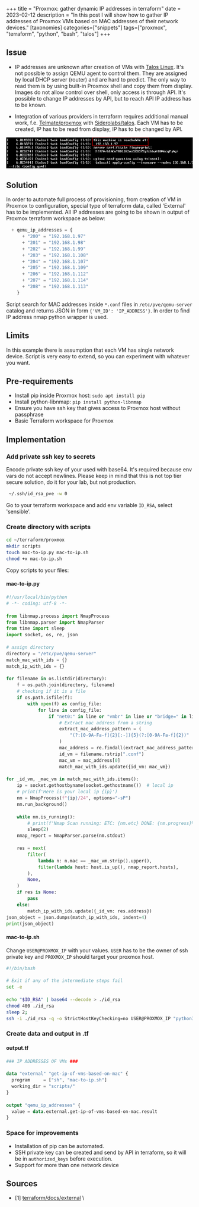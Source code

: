 +++
title = "Proxmox: gather dynamic IP addresses in terraform"
date = 2023-02-12
description = "In this post I will show how to gather IP addresses of Proxmox VMs based on MAC addresses of their network devices."
[taxonomies]
categories=["snippets"]
tags=["proxmox", "terraform", "python", "bash", "talos"]
+++

## Issue

-   IP addresses are unknown after creation of VMs with [Talos Linux](https://www.talos.dev/v1.3/talos-guides/). It's not possible to assign QEMU agent to control them. They are assigned by local DHCP server (router) and are hard to predict. The only way to read them is by using built-in Proxmox shell and copy them from display. Images do not allow control over shell, only access is through API. It's possible to change IP addresses by API, but to reach API IP address has to be known.

-   Integration of various providers in terraform requires additional manual work, f.e. [Telmate/proxmox](https://registry.terraform.io/providers/Telmate/proxmox/latest/docs) with [Siderolabs/talos](https://registry.terraform.io/providers/siderolabs/talos/latest). Each VM has to be created, IP has to be read from display, IP has to be changed by API.
<div align="center"> <img src="proxmox_shell.png" /> </div>

## Solution

In order to automate full process of provisioning, from creation of VM in Proxmox to configuration, special type of terraform data, called 'External' has to be implemented.
All IP addresses are going to be shown in output of Proxmox terraform workspace as below:

```terraform
  + qemu_ip_addresses = {
      + "200" = "192.168.1.97"
      + "201" = "192.168.1.98"
      + "202" = "192.168.1.99"
      + "203" = "192.168.1.108"
      + "204" = "192.168.1.107"
      + "205" = "192.168.1.109"
      + "206" = "192.168.1.112"
      + "207" = "192.168.1.114"
      + "208" = "192.168.1.113"
    }
```

Script search for MAC addresses inside `*.conf` files in `/etc/pve/qemu-server` catalog and returns JSON in form `{'VM_ID': 'IP_ADDRESS'}`.
In order to find IP address nmap python wrapper is used.

## Limits

In this example there is assumption that each VM has single network device. Script is very easy to extend, so you can experiment with whatever you want.

## Pre-requirements

-   Install pip inside Proxmox host: `sudo apt install pip`
-   Install python-libnmap: `pip install python-libnmap`
-   Ensure you have ssh key that gives access to Proxmox host without passphrase
-   Basic Terraform workspace for Proxmox

## Implementation

### Add private ssh key to secrets

Encode private ssh key of your used with base64. It's required because env vars do not accept newlines. Please keep in mind that this is not top tier secure solution, do it for your lab, but not production.

```bash
 ~/.ssh/id_rsa_pve -w 0
```

Go to your terraform workspace and add env variable `ID_RSA`, select 'sensible'.

### Create directory with scripts

```bash
cd ~/terraform/proxmox
mkdir scripts
touch mac-to-ip.py mac-to-ip.sh
chmod +x mac-to-ip.sh
```

Copy scripts to your files:

#### mac-to-ip.py

```python
#!/usr/local/bin/python
# -*- coding: utf-8 -*-

from libnmap.process import NmapProcess
from libnmap.parser import NmapParser
from time import sleep
import socket, os, re, json

# assign directory
directory = "/etc/pve/qemu-server"
match_mac_with_ids = {}
match_ip_with_ids = {}

for filename in os.listdir(directory):
    f = os.path.join(directory, filename)
    # checking if it is a file
    if os.path.isfile(f):
        with open(f) as config_file:
            for line in config_file:
                if "net0:" in line or "vmbr" in line or "bridge=" in line:
                    # Extract mac address from a string
                    extract_mac_address_pattern = (
                        "(?:[0-9A-Fa-f]{2}[:-]){5}(?:[0-9A-Fa-f]{2})"
                    )
                    mac_address = re.findall(extract_mac_address_pattern, line)
                    id_vm = filename.rstrip(".conf")
                    mac_vm = mac_address[0]
                    match_mac_with_ids.update({id_vm: mac_vm})

for _id_vm, _mac_vm in match_mac_with_ids.items():
    ip = socket.gethostbyname(socket.gethostname())  # local ip
    # print(f'Here is your local ip {ip}')
    nm = NmapProcess(f"{ip}/24", options="-sP")
    nm.run_background()

    while nm.is_running():
        # print(f'Nmap Scan running: ETC: {nm.etc} DONE: {nm.progress}%')
        sleep(2)
    nmap_report = NmapParser.parse(nm.stdout)

    res = next(
        filter(
            lambda n: n.mac == _mac_vm.strip().upper(),
            filter(lambda host: host.is_up(), nmap_report.hosts),
        ),
        None,
    )
    if res is None:
        pass
    else:
        match_ip_with_ids.update({_id_vm: res.address})
json_object = json.dumps(match_ip_with_ids, indent=4)
print(json_object)
```

#### mac-to-ip.sh

Change `USER@PROXMOX_IP` with your values. `USER` has to be the owner of ssh private key and `PROXMOX_IP` should target your proxmox host.

```bash
#!/bin/bash

# Exit if any of the intermediate steps fail
set -e

echo "$ID_RSA" | base64 --decode > ./id_rsa
chmod 400 ./id_rsa
sleep 2;
ssh -i ./id_rsa -q -o StrictHostKeyChecking=no USER@PROXMOX_IP "python3 " < './mac-to-ip.py' | jq
```

### Create data and output in .tf

#### output.tf

```terraform
### IP ADDRESSES OF VMs ###

data "external" "get-ip-of-vms-based-on-mac" {
  program     = ["sh", "mac-to-ip.sh"]
  working_dir = "scripts/"
}

output "qemu_ip_addresses" {
  value = data.external.get-ip-of-vms-based-on-mac.result
}
```

### Space for improvements

-   Installation of pip can be automated.
-   SSH private key can be created and send by API in terraform, so it will be in `authorized_keys` before execution.
-   Support for more than one network device

## Sources

-   [1] [terraform/docs/external](https://registry.terraform.io/providers/hashicorp/external/latest/docs) \
